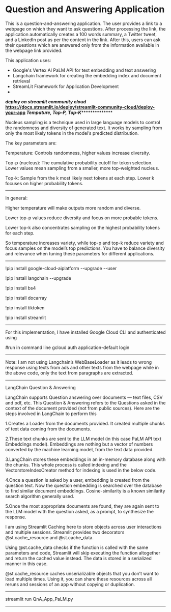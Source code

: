 # Question and Answering Application

This is a question-and-answering application. The user provides a link to a webpage on which they want to ask questions. After processing the link, the application automatically creates a 100 words summary, a Twitter tweet, and a LinkedIn post as per the content in the link. After this, users can ask their questions which are answered only from the information available in the webpage link provided.

This application uses:
- Google's Vertex AI PaLM API for text embedding and text answering
- Langchain framework for creating the embedding index and document retrieval
- StreamLit Framework for Application Development
- 
*******************************************deploy on streamlit community cloud*********************************
https://docs.streamlit.io/deploy/streamlit-community-cloud/deploy-your-app
*********************************Tempature, Top-P, Top-K*********************************************************

Nucleus sampling is a technique used in large language models to control the randomness and diversity of generated text. 
It works by sampling from only the most likely tokens in the model’s predicted distribution.

The key parameters are:

Temperature: Controls randomness, higher values increase diversity.

Top-p (nucleus): The cumulative probability cutoff for token selection. Lower values mean sampling from a smaller,
                more top-weighted nucleus.

Top-k: Sample from the k most likely next tokens at each step. Lower k focuses on higher probability tokens.
*********************************************************************************************************************
In general:

Higher temperature will make outputs more random and diverse.

Lower top-p values reduce diversity and focus on more probable tokens.

Lower top-k also concentrates sampling on the highest probability tokens for each step.

So temperature increases variety, while top-p and top-k reduce variety and focus samples on the model’s top predictions.
You have to balance diversity and relevance when tuning these parameters for different applications.
**********************************************************************************************************************
!pip install google-cloud-aiplatform --upgrade --user

!pip install langchain --upgrade

!pip install bs4

!pip install docarray

!pip install tiktoken

!pip install streamlit
*********************************************************************************************************************
For this implementation, I have installed Google Cloud CLI and authenticated using

#run in command line
gcloud auth application-default login
********************************************************************************************************************
Note: I am not using Langchain’s WebBaseLoader as it leads to wrong response using texts from ads and other texts 
from the webpage while in the above code, only the text from paragraphs are extracted.
*******************************************************************************************************************
LangChain Question & Answering

LangChain supports Question answering over documents — text files, CSV and pdf, etc. This Question & Answering 
refers to the Questions asked in the context of the document provided (not from public sources). 
Here are the steps involved in LangChain to perform this

1.Creates a Loader from the documents provided. It created multiple chunks of text data coming from the documents.

2.These text chunks are sent to the LLM model (in this case PaLM API text Embeddings model). 
Embeddings are nothing but a vector of numbers converted by the machine learning model, from the text data provided.

3.LangChain stores these embeddings in an in-memory database along with the chunks.
This whole process is called indexing and the VectorstoreIndexCreator method for indexing is used in the below code.

4.Once a question is asked by a user, embedding is created from the question text. 
Now the question embedding is searched over the database to find similar document embeddings.
Cosine-similarity is a known similarity search algorithm generally used.

5.Once the most appropriate documents are found, they are again sent to the LLM model with the question asked,
as a prompt, to synthesize the response.

I am using Streamlit Caching here to store objects across user interactions and multiple sessions. 
Streamlit provides two decorators @st.cache_resource and @st.cache_data.

Using @st.cache_data checks if the function is called with the same parameters and code, Streamlit will skip executing
the function altogether and return the cached value instead. The data is stored in a serialized manner in this case.

@st.cache_resource caches unserializable objects that you don’t want to load multiple times. 
Using it, you can share these resources across all reruns and sessions of an app without copying or duplication.
**********************************************************************************************************************
streamlit run QnA_App_PaLM.py
**********************************************************************************************************************
